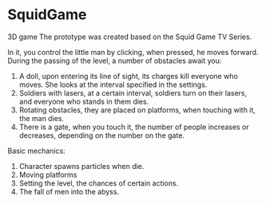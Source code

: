 # SquidGame
3D game
The prototype was created based on the Squid Game TV Series.

In it, you control the little man by clicking, when pressed, he moves forward. During the passing of the level, a number of obstacles await you:
  1. A doll, upon entering its line of sight, its charges kill everyone who moves. She looks at the interval specified in the settings.
  2. Soldiers with lasers, at a certain interval, soldiers turn on their lasers, and everyone who stands in them dies.
  3. Rotating obstacles, they are placed on platforms, when touching with it, the man dies.
  4. There is a gate, when you touch it, the number of people increases or decreases, depending on the number on the gate.
  
Basic mechanics:
  1. Character spawns particles when die.
  2. Moving platforms
  3. Setting the level, the chances of certain actions.
  4. The fall of men into the abyss.
